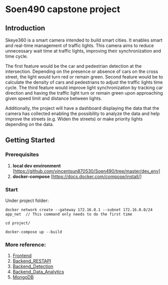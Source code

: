 # Soen490 capstone project

## Introduction

Skeye360 is a smart camera intended to build smart cities. It enables smart and real-time management of traffic lights. This camera aims to reduce unnecessary wait time at traffic lights, improving their synchronization and time cycle.

The first feature would be the car and pedestrian detection at the intersection. Depending on the presence or absence of cars on the cross street, the light would turn red or remain green. Second feature would be to calculate the density of cars and pedestrians to adjust the traffic lights time cycle. The third feature would improve light synchronization by tracking car direction and having the traffic light turn or remain green upon approaching given speed limit and distance between lights.

Additionally, the project will have a dashboard displaying the data that the camera has collected enabling the possibility to analyze the data and help improve the streets (e.g. Widen the streets) or make priority lights depending on the data. 

## Getting Started

### Prerequisites

1. **local dev environment** [https://github.com/vincentsun870530/Soen490/tree/master/dev_env]
2. **docker-compose** [https://docs.docker.com/compose/install/]

### Start

Under project folder:

```docker network create --gateway 172.16.0.1 --subnet 172.16.0.0/24 app_net  // This command only needs to do the first time ```

```cd project/```

```docker-compose up --build```

### More reference:
1. [Frontend](https://github.com/vincentsun870530/Soen490/tree/master/project/frontend/360_dashboard)
2. [Backend_RESTAPI](https://github.com/vincentsun870530/Soen490/tree/master/project/backend/360_django)
3. [Backend_Detection](https://github.com/vincentsun870530/Soen490/tree/master/project/backend/backend_django)
4. [Backend_Data_Analytics](https://github.com/vincentsun870530/Soen490/tree/master/project/data_analytics/360_data_analytics)
5. [MongoDB](https://github.com/vincentsun870530/Soen490/tree/master/project/database/360_mongo)
